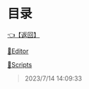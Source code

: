 # 目录  


[👈【返回】](/--目录--/00工作笔记00/--目录--00工作笔记00)  


[📁Editor](/--目录--/00工作笔记00/钻头绳子笔记/Editor/--目录--Editor)  

[📁Scripts](/--目录--/00工作笔记00/钻头绳子笔记/Scripts/--目录--Scripts)  







> 2023/7/14 14:09:33
